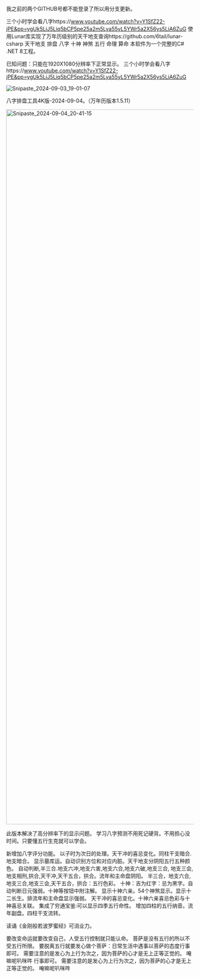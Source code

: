 我之前的两个GITHUB号都不能登录了所以用分支更新。

三个小时学会看八字https://www.youtube.com/watch?v=Y1SfZ22-jPE&pp=ygUk5LiJ5Liq5bCP5pe25a2m5Lya55yL5YWr5a2X56ys5LiA6ZuG
使用Lunar库实现了万年历级别的天干地支查询https://github.com/6tail/lunar-csharp
天干地支 排盘 八字 十神 神煞 五行 命理 算命 本软件为一个完整的C# .NET 8工程。

已知问题：只能在1920X1080分辨率下正常显示。
三个小时学会看八字https://www.youtube.com/watch?v=Y1SfZ22-jPE&pp=ygUk5LiJ5Liq5bCP5pe25a2m5Lya55yL5YWr5a2X56ys5LiA6ZuG

![Snipaste_2024-09-03_19-01-07](https://github.com/user-attachments/assets/6aa49ad5-a0a4-4f31-a805-ae97f5b66b74)



八字排盘工具4K版-2024-09-04。（万年历版本1.5.11）

<img width="1920" alt="Snipaste_2024-09-04_20-41-15" src="https://github.com/user-attachments/assets/6620afef-a403-4041-839e-f080a3881894">

此版本解决了高分辨率下的显示问题。
学习八字预测不用死记硬背。不用担心没时间。只要懂五行生克就可以学会。

新增加八字评分功能。 以子时为次日的处理。天干冲的喜忌变化。同柱干支暗合.地支暗合。 显示墓库运。自动识别方位和对应内脏。天干地支分阴阳五行五种颜色。 自动判断,半三合.地支六冲,地支六害,地支六合,地支六破,地支三合, 地支三会,地支相刑,拱合,天干冲,天干五合，拱合。流年和主命盘阴阳。 半三合，地支六合,地支三合,地支三会,天干五合，拱合：五行色彩。 十神：吉为红字：忌为黑字。自动判断日元强弱。十神等按钮中附注解。 显示十神六亲。54个神煞显示。显示十二长生。排流年和主命盘显示强弱。 天干冲的喜忌变化。十神六亲喜忌色彩与十神喜忌关联。 集成了穷通宝鉴:可以显示四季五行命性。 增加四柱的五行纳音。流年副盘。四柱干支流转。

读诵《金刚般若波罗蜜经》可消业力。

要改变命运就要改变自己，人受五行控制就只能认命。 菩萨是没有五行的所以不受五行所限。 要脱离五行就要发心做个菩萨：日常生活中遇事以菩萨的态度行事即可。 需要注意的是发心为上行为次之，因为菩萨的心才是无上正等正觉的。 唵嘛呢叭咪吽 行事即可。 需要注意的是发心为上行为次之，因为菩萨的心才是无上正等正觉的。 唵嘛呢叭咪吽
